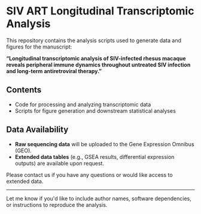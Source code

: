 # SIV ART Longitudinal Transcriptomic Analysis

This repository contains the analysis scripts used to generate data and figures for the manuscript:

**“Longitudinal transcriptomic analysis of SIV-infected rhesus macaque reveals peripheral immune dynamics throughout untreated SIV infection and long-term antiretroviral therapy.”**

## Contents

- Code for processing and analyzing transcriptomic data  
- Scripts for figure generation and downstream statistical analyses  

## Data Availability

- **Raw sequencing data** will be uploaded to the Gene Expression Omnibus (GEO).  
- **Extended data tables** (e.g., GSEA results, differential expression outputs) are available upon request.

Please contact us if you have any questions or would like access to extended data.

---

Let me know if you'd like to include author names, software dependencies, or instructions to reproduce the analysis.
